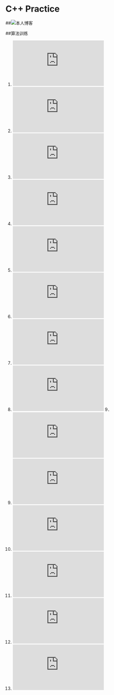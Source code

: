 # C++ Practice
##![本人博客](https://blog.csdn.net/He3he3he/article/details/102248368)

##算法训练
1. ![最大公约数和最小公倍数](https://github.com/Xke1718He/C-Practice/blob/master/1.LowestCommonMultiple.cpp)
2. ![判断素数](https://github.com/Xke1718He/C-Practice/blob/master/2.isPrime.cpp)
3. ![计算字符串的ASCII码](https://github.com/Xke1718He/C-Practice/blob/master/3.ComputeASCII.cpp)
4. ![字符类型统计器](https://github.com/Xke1718He/C-Practice/blob/master/4.CountCharacter.cpp)
5. ![三位数反转](https://github.com/Xke1718He/C-Practice/blob/master/5.InverseNum.cpp)
6. ![交换变量](https://github.com/Xke1718He/C-Practice/blob/master/6.SwapNum.cpp)
7. ![鸡兔同笼](https://github.com/Xke1718He/C-Practice/blob/master/7.Chicken2Rabbit.cpp)
8. ![三整数排序](https://github.com/Xke1718He/C-Practice/blob/master/8.ThreeNumSort.cpp)
9．![最长回文字符串](https://github.com/Xke1718He/C-Practice/blob/master/9.LongestPalindrme.cpp)
10. ![有序数组去重](https://github.com/Xke1718He/C-Practice/blob/master/10.removeDuplicates.cpp)
11. ![年份](https://github.com/Xke1718He/C-Practice/blob/master/11.leapYear.cpp)
12. ![ｘ的平方根](https://github.com/Xke1718He/C-Practice/blob/master/12.x_sqrt.cpp)
13. ![接雨水](https://github.com/Xke1718He/C-Practice/blob/master/13.trap.cpp)
14. ![矩阵的转置](https://github.com/Xke1718He/C-Practice/blob/master/14.MatrixTranspose.cpp)
